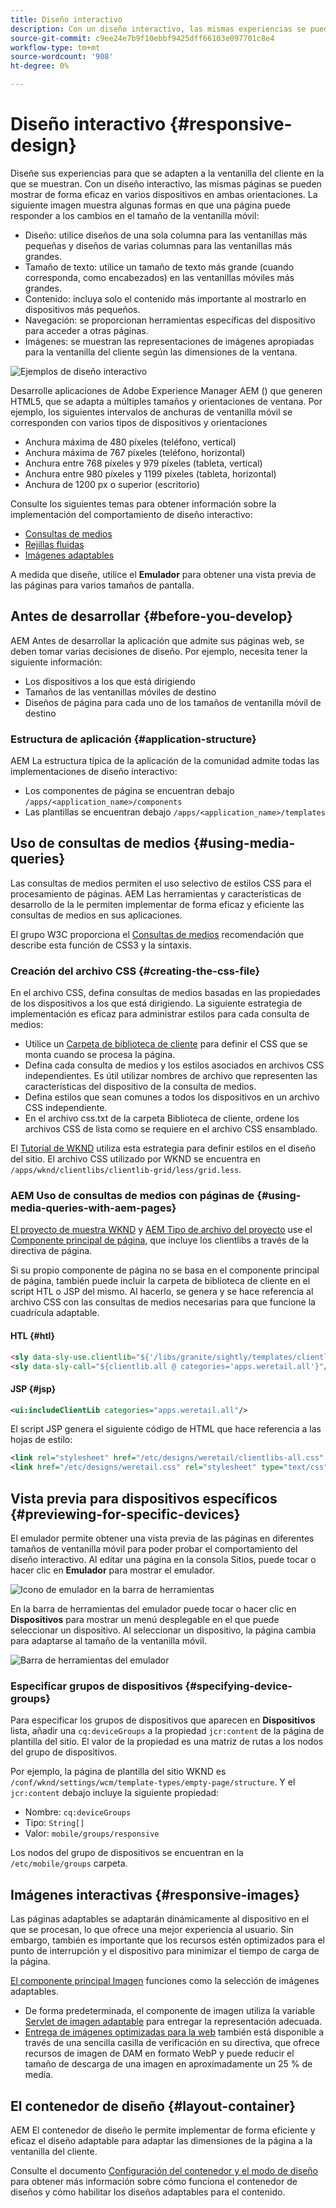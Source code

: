 ```yaml
---
title: Diseño interactivo
description: Con un diseño interactivo, las mismas experiencias se pueden mostrar de forma eficaz en varios dispositivos y en varias orientaciones.
source-git-commit: c9ee24e7b9f10ebbf9425dff66103e097701c8e4
workflow-type: tm+mt
source-wordcount: '908'
ht-degree: 0%

---
```



# Diseño interactivo {#responsive-design}

Diseñe sus experiencias para que se adapten a la ventanilla del cliente en la que se muestran. Con un diseño interactivo, las mismas páginas se pueden mostrar de forma eficaz en varios dispositivos en ambas orientaciones. La siguiente imagen muestra algunas formas en que una página puede responder a los cambios en el tamaño de la ventanilla móvil:

* Diseño: utilice diseños de una sola columna para las ventanillas más pequeñas y diseños de varias columnas para las ventanillas más grandes.
* Tamaño de texto: utilice un tamaño de texto más grande (cuando corresponda, como encabezados) en las ventanillas móviles más grandes.
* Contenido: incluya solo el contenido más importante al mostrarlo en dispositivos más pequeños.
* Navegación: se proporcionan herramientas específicas del dispositivo para acceder a otras páginas.
* Imágenes: se muestran las representaciones de imágenes apropiadas para la ventanilla del cliente según las dimensiones de la ventana.

![Ejemplos de diseño interactivo](assets/responsive-example.png)

Desarrolle aplicaciones de Adobe Experience Manager AEM () que generen HTML5, que se adapta a múltiples tamaños y orientaciones de ventana. Por ejemplo, los siguientes intervalos de anchuras de ventanilla móvil se corresponden con varios tipos de dispositivos y orientaciones

* Anchura máxima de 480 píxeles (teléfono, vertical)
* Anchura máxima de 767 píxeles (teléfono, horizontal)
* Anchura entre 768 píxeles y 979 píxeles (tableta, vertical)
* Anchura entre 980 píxeles y 1199 píxeles (tableta, horizontal)
* Anchura de 1200 px o superior (escritorio)

Consulte los siguientes temas para obtener información sobre la implementación del comportamiento de diseño interactivo:

* [Consultas de medios](#using-media-queries)
* [Rejillas fluidas](#developing-a-fluid-grid)
* [Imágenes adaptables](#using-adaptive-images)

A medida que diseñe, utilice el **Emulador** para obtener una vista previa de las páginas para varios tamaños de pantalla.

## Antes de desarrollar {#before-you-develop}

AEM Antes de desarrollar la aplicación que admite sus páginas web, se deben tomar varias decisiones de diseño. Por ejemplo, necesita tener la siguiente información:

* Los dispositivos a los que está dirigiendo
* Tamaños de las ventanillas móviles de destino
* Diseños de página para cada uno de los tamaños de ventanilla móvil de destino

### Estructura de aplicación {#application-structure}

AEM La estructura típica de la aplicación de la comunidad admite todas las implementaciones de diseño interactivo:

* Los componentes de página se encuentran debajo `/apps/<application_name>/components`
* Las plantillas se encuentran debajo `/apps/<application_name>/templates`

## Uso de consultas de medios {#using-media-queries}

Las consultas de medios permiten el uso selectivo de estilos CSS para el procesamiento de páginas. AEM Las herramientas y características de desarrollo de la le permiten implementar de forma eficaz y eficiente las consultas de medios en sus aplicaciones.

El grupo W3C proporciona el [Consultas de medios](https://www.w3.org/TR/css3-mediaqueries/) recomendación que describe esta función de CSS3 y la sintaxis.

### Creación del archivo CSS {#creating-the-css-file}

En el archivo CSS, defina consultas de medios basadas en las propiedades de los dispositivos a los que está dirigiendo. La siguiente estrategia de implementación es eficaz para administrar estilos para cada consulta de medios:

* Utilice un [Carpeta de biblioteca de cliente](clientlibs.md) para definir el CSS que se monta cuando se procesa la página.
* Defina cada consulta de medios y los estilos asociados en archivos CSS independientes. Es útil utilizar nombres de archivo que representen las características del dispositivo de la consulta de medios.
* Defina estilos que sean comunes a todos los dispositivos en un archivo CSS independiente.
* En el archivo css.txt de la carpeta Biblioteca de cliente, ordene los archivos CSS de lista como se requiere en el archivo CSS ensamblado.

El [Tutorial de WKND](develop-wknd-tutorial.md) utiliza esta estrategia para definir estilos en el diseño del sitio. El archivo CSS utilizado por WKND se encuentra en `/apps/wknd/clientlibs/clientlib-grid/less/grid.less`.

### AEM Uso de consultas de medios con páginas de {#using-media-queries-with-aem-pages}

[El proyecto de muestra WKND](/help/implementing/developing/introduction/develop-wknd-tutorial.md) y [AEM Tipo de archivo del proyecto](https://experienceleague.adobe.com/docs/experience-manager-core-components/using/developing/archetype/overview.html?lang=es) use el [Componente principal de página,](https://experienceleague.adobe.com/docs/experience-manager-core-components/using/wcm-components/page.html) que incluye los clientlibs a través de la directiva de página.

Si su propio componente de página no se basa en el componente principal de página, también puede incluir la carpeta de biblioteca de cliente en el script HTL o JSP del mismo. Al hacerlo, se genera y se hace referencia al archivo CSS con las consultas de medios necesarias para que funcione la cuadrícula adaptable.

#### HTL {#htl}

```html
<sly data-sly-use.clientlib="${'/libs/granite/sightly/templates/clientlib.html'}">
<sly data-sly-call="${clientlib.all @ categories='apps.weretail.all'}"/>
```

#### JSP {#jsp}

```xml
<ui:includeClientLib categories="apps.weretail.all"/>
```

El script JSP genera el siguiente código de HTML que hace referencia a las hojas de estilo:

```xml
<link rel="stylesheet" href="/etc/designs/weretail/clientlibs-all.css" type="text/css">
<link href="/etc/designs/weretail.css" rel="stylesheet" type="text/css">
```

## Vista previa para dispositivos específicos {#previewing-for-specific-devices}

El emulador permite obtener una vista previa de las páginas en diferentes tamaños de ventanilla móvil para poder probar el comportamiento del diseño interactivo. Al editar una página en la consola Sitios, puede tocar o hacer clic en **Emulador** para mostrar el emulador.

![Icono de emulador en la barra de herramientas](assets/emulator-icon.png)

En la barra de herramientas del emulador puede tocar o hacer clic en **Dispositivos** para mostrar un menú desplegable en el que puede seleccionar un dispositivo. Al seleccionar un dispositivo, la página cambia para adaptarse al tamaño de la ventanilla móvil.

![Barra de herramientas del emulador](assets/emulator.png)

### Especificar grupos de dispositivos {#specifying-device-groups}

Para especificar los grupos de dispositivos que aparecen en **Dispositivos** lista, añadir una `cq:deviceGroups` a la propiedad `jcr:content` de la página de plantilla del sitio. El valor de la propiedad es una matriz de rutas a los nodos del grupo de dispositivos.

Por ejemplo, la página de plantilla del sitio WKND es `/conf/wknd/settings/wcm/template-types/empty-page/structure`. Y el `jcr:content` debajo incluye la siguiente propiedad:

* Nombre: `cq:deviceGroups`
* Tipo: `String[]`
* Valor: `mobile/groups/responsive`

Los nodos del grupo de dispositivos se encuentran en la `/etc/mobile/groups` carpeta.

## Imágenes interactivas {#responsive-images}

Las páginas adaptables se adaptarán dinámicamente al dispositivo en el que se procesan, lo que ofrece una mejor experiencia al usuario. Sin embargo, también es importante que los recursos estén optimizados para el punto de interrupción y el dispositivo para minimizar el tiempo de carga de la página.

[El componente principal Imagen](https://experienceleague.adobe.com/docs/experience-manager-core-components/using/wcm-components/image.html?lang=es) funciones como la selección de imágenes adaptables.

* De forma predeterminada, el componente de imagen utiliza la variable [Servlet de imagen adaptable](https://experienceleague.adobe.com/docs/experience-manager-core-components/using/developing/adaptive-image-servlet.html) para entregar la representación adecuada.
* [Entrega de imágenes optimizadas para la web](https://experienceleague.adobe.com/docs/experience-manager-core-components/using/developing/web-optimized-image-delivery.html?lang=es) también está disponible a través de una sencilla casilla de verificación en su directiva, que ofrece recursos de imagen de DAM en formato WebP y puede reducir el tamaño de descarga de una imagen en aproximadamente un 25 % de media.

## El contenedor de diseño {#layout-container}

AEM El contenedor de diseño le permite implementar de forma eficiente y eficaz el diseño adaptable para adaptar las dimensiones de la página a la ventanilla del cliente.

Consulte el documento [Configuración del contenedor y el modo de diseño](/help/sites-cloud/administering/responsive-layout.md) para obtener más información sobre cómo funciona el contenedor de diseños y cómo habilitar los diseños adaptables para el contenido.
